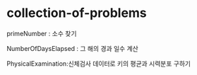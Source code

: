 # collection-of-problems


primeNumber : 소수 찾기

NumberOfDaysElapsed : 그 해의 경과 일수 계산

PhysicalExamination:신체검사 데이터로 키의 평균과 시력분포 구하기
